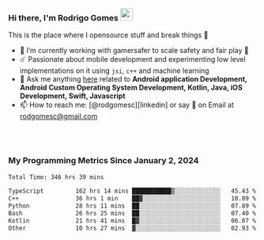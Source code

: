 
### Hi there, I'm Rodrigo Gomes <img src="https://media.giphy.com/media/hvRJCLFzcasrR4ia7z/giphy.gif" width="25px">
This is the place where I opensource stuff and break things 🤣
- 🔭 I’m currently working with gamersafer to scale safety and fair play 💜
- ☄️ Passionate about mobile development and experimenting low level implementations on it using `jsi`, `c++` and machine learning
- 💬 Ask me anything [here](https://github.com/rodgomesc/rodgomesc/issues) related to <b>Android application Development, Android Custom Operating System Development, Kotlin, Java, iOS Development, Swift, Javascript</b>
- 📫 How to reach me: [@rodgomesc][linkedin] or say 👋 on Email at [rodgomesc@gmail.com](mailto:rodgomesc@gmail.com)


<br/>

<!-- 
<picture>
  <img src="/github-metrics.svg" alt="Metrics">
</picture>
-->

</br>

### My Programming Metrics Since January 2, 2024 


<!--START_SECTION:waka-->

```txt
Total Time: 346 hrs 39 mins

TypeScript         162 hrs 14 mins ███████████▒░░░░░░░░░░░░░   45.43 %
C++                36 hrs 1 min    ██▓░░░░░░░░░░░░░░░░░░░░░░   10.09 %
Python             28 hrs 11 mins  ██░░░░░░░░░░░░░░░░░░░░░░░   07.89 %
Bash               26 hrs 25 mins  ██░░░░░░░░░░░░░░░░░░░░░░░   07.40 %
Kotlin             21 hrs 41 mins  █▓░░░░░░░░░░░░░░░░░░░░░░░   06.07 %
Other              10 hrs 27 mins  ▓░░░░░░░░░░░░░░░░░░░░░░░░   02.93 %
```

<!--END_SECTION:waka-->
